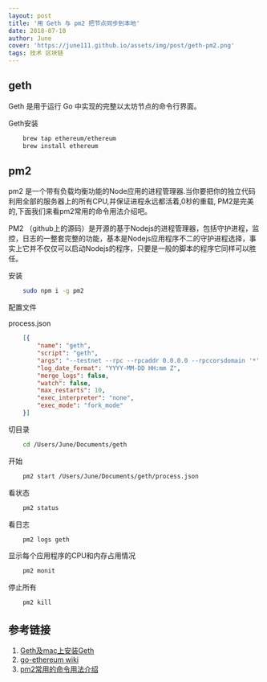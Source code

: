 ```yaml
---
layout: post
title: '用 Geth 与 pm2 把节点同步到本地'
date: 2018-07-10
author: June
cover: 'https://june111.github.io/assets/img/post/geth-pm2.png'
tags: 技术 区块链
---
```


## geth

Geth 是用于运行 Go 中实现的完整以太坊节点的命令行界面。

Geth安装
```bash
    brew tap ethereum/ethereum
    brew install ethereum
```
## pm2

pm2 是一个带有负载均衡功能的Node应用的进程管理器.当你要把你的独立代码利用全部的服务器上的所有CPU,并保证进程永远都活着,0秒的重载, PM2是完美的,下面我们来看pm2常用的命令用法介绍吧。

PM2 （github上的源码）是开源的基于Nodejs的进程管理器，包括守护进程，监控，日志的一整套完整的功能，基本是Nodejs应用程序不二的守护进程选择，事实上它并不仅仅可以启动Nodejs的程序，只要是一般的脚本的程序它同样可以胜任。

安装
```bash
    sudo npm i -g pm2
```
配置文件

process.json
```json
	[{
		"name": "geth",
		"script": "geth",
		"args": "--testnet --rpc --rpcaddr 0.0.0.0 --rpccorsdomain '*' --syncmode 'fast' --maxpeers 100 --cache 1024 --datadir /Users/June/Documents/geth/data",
		"log_date_format": "YYYY-MM-DD HH:mm Z",
		"merge_logs": false,
		"watch": false,
		"max_restarts": 10,
		"exec_interpreter": "none",
		"exec_mode": "fork_mode"
	}]
```
切目录
```bash
	cd /Users/June/Documents/geth 
```
开始
```bash
	pm2 start /Users/June/Documents/geth/process.json 
```
看状态
```bash
	pm2 status
```
看日志
```bash
	pm2 logs geth
```
显示每个应用程序的CPU和内存占用情况

```bash
	pm2 monit
```
停止所有
```bash
	pm2 kill
```

## 参考链接

1. [Geth及mac上安装Geth](https://blog.csdn.net/cs380637384/article/details/80017854)
2. [go-ethereum wiki](https://github.com/ethereum/go-ethereum/wiki/geth)
3. [pm2常用的命令用法介绍](https://blog.csdn.net/chengxuyuanyonghu/article/details/74910875)

